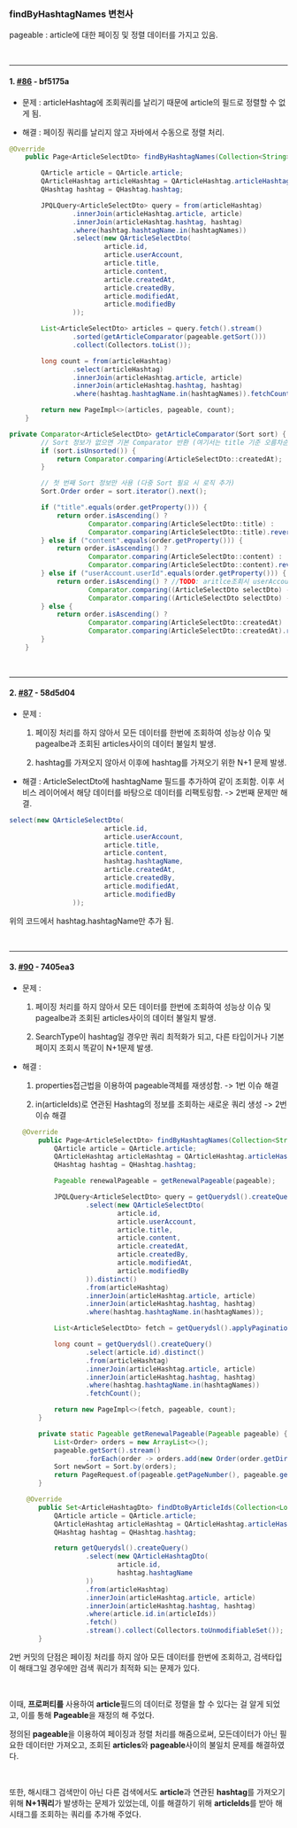 ### findByHashtagNames 변천사

pageable : article에 대한 페이징 및 정렬 데이터를 가지고 있음.

<Br>

---

#### 1. [#86](https://github.com/jerry3269/board/issues/86) - bf5175a

* 문제 : articleHashtag에 조회쿼리를 날리기 때문에 article의 필드로 정렬할 수 없게 됨.

* 해결 : 페이징 쿼리를 날리지 않고 자바에서 수동으로 정렬 처리.

```java
@Override
    public Page<ArticleSelectDto> findByHashtagNames(Collection<String> hashtagNames, Pageable pageable) {

        QArticle article = QArticle.article;
        QArticleHashtag articleHashtag = QArticleHashtag.articleHashtag;
        QHashtag hashtag = QHashtag.hashtag;

        JPQLQuery<ArticleSelectDto> query = from(articleHashtag)
                .innerJoin(articleHashtag.article, article)
                .innerJoin(articleHashtag.hashtag, hashtag)
                .where(hashtag.hashtagName.in(hashtagNames))
                .select(new QArticleSelectDto(
                        article.id,
                        article.userAccount,
                        article.title,
                        article.content,
                        article.createdAt,
                        article.createdBy,
                        article.modifiedAt,
                        article.modifiedBy
                ));

        List<ArticleSelectDto> articles = query.fetch().stream()
                .sorted(getArticleComparator(pageable.getSort())) 
                .collect(Collectors.toList());

        long count = from(articleHashtag)
                .select(articleHashtag)
                .innerJoin(articleHashtag.article, article)
                .innerJoin(articleHashtag.hashtag, hashtag)
                .where(hashtag.hashtagName.in(hashtagNames)).fetchCount();

        return new PageImpl<>(articles, pageable, count);
    }

private Comparator<ArticleSelectDto> getArticleComparator(Sort sort) {
        // Sort 정보가 없으면 기본 Comparator 반환 (여기서는 title 기준 오름차순)
        if (sort.isUnsorted()) {
            return Comparator.comparing(ArticleSelectDto::createdAt);
        }

        // 첫 번째 Sort 정보만 사용 (다중 Sort 필요 시 로직 추가)
        Sort.Order order = sort.iterator().next();

        if ("title".equals(order.getProperty())) {
            return order.isAscending() ?
                    Comparator.comparing(ArticleSelectDto::title) :
                    Comparator.comparing(ArticleSelectDto::title).reversed();
        } else if ("content".equals(order.getProperty())) {
            return order.isAscending() ?
                    Comparator.comparing(ArticleSelectDto::content) :
                    Comparator.comparing(ArticleSelectDto::content).reversed();
        } else if ("userAccount.userId".equals(order.getProperty())) {
            return order.isAscending() ? //TODO: aritlce조회시 userAccount는 지연로딩이므로 N+1문제 발생
                    Comparator.comparing((ArticleSelectDto selectDto) -> selectDto.userAccount().getUserId()) :
                    Comparator.comparing((ArticleSelectDto selectDto) -> selectDto.userAccount().getUserId()).reversed();
        } else {
            return order.isAscending() ?
                    Comparator.comparing(ArticleSelectDto::createdAt) :
                    Comparator.comparing(ArticleSelectDto::createdAt).reversed();
        }
    }
```

<br>

---

#### 2. [#87](https://github.com/jerry3269/board/issues/87) - 58d5d04

* 문제 : 
  
  1. 페이징 처리를 하지 않아서 모든 데이터를 한번에 조회하여 성능상 이슈 및 pagealbe과 조회된 articles사이의 데이터 불일치 발생.
  
  2. hashtag를 가져오지 않아서 이후에 hashtag를 가져오기 위한 N+1 문제 발생.

* 해결 : ArticleSelectDto에 hashtagName 필드를 추가하여 같이 조회함. 이후 서비스 레이어에서 해당 데이터를 바탕으로 데이터를 리팩토링함. -> 2번째 문제만 해결.

```java
select(new QArticleSelectDto(
                        article.id,
                        article.userAccount,
                        article.title,
                        article.content,
                        hashtag.hashtagName,
                        article.createdAt,
                        article.createdBy,
                        article.modifiedAt,
                        article.modifiedBy
                ));
```

위의 코드에서 hashtag.hashtagName만 추가 됨.

<br>

---

#### 3. [#90](https://github.com/jerry3269/board/issues/90) - 7405ea3

* 문제 : 
  
  1. 페이징 처리를 하지 않아서 모든 데이터를 한번에 조회하여 성능상 이슈 및 pagealbe과 조회된 articles사이의 데이터 불일치 발생.
  
  2. SearchType이 hashtag일 경우만 쿼리 최적화가 되고, 다른 타입이거나 기본 페이지 조회시 똑같이 N+1문제 발생.

* 해결 : 
  
  1. properties접근법을 이용하여 pageable객체를 재생성함. -> 1번 이슈 해결
  
  2. in(articleIds)로 연관된 Hashtag의 정보를 조회하는 새로운 쿼리 생성 -> 2번 이슈 해결
  
  ```java
  @Override
      public Page<ArticleSelectDto> findByHashtagNames(Collection<String> hashtagNames, Pageable pageable) {
          QArticle article = QArticle.article;
          QArticleHashtag articleHashtag = QArticleHashtag.articleHashtag;
          QHashtag hashtag = QHashtag.hashtag;
  
          Pageable renewalPageable = getRenewalPageable(pageable);
  
          JPQLQuery<ArticleSelectDto> query = getQuerydsl().createQuery()
                  .select(new QArticleSelectDto(
                          article.id,
                          article.userAccount,
                          article.title,
                          article.content,
                          article.createdAt,
                          article.createdBy,
                          article.modifiedAt,
                          article.modifiedBy
                  )).distinct()
                  .from(articleHashtag)
                  .innerJoin(articleHashtag.article, article)
                  .innerJoin(articleHashtag.hashtag, hashtag)
                  .where(hashtag.hashtagName.in(hashtagNames));
  
          List<ArticleSelectDto> fetch = getQuerydsl().applyPagination(renewalPageable, query).fetch();
  
          long count = getQuerydsl().createQuery()
                  .select(article.id).distinct()
                  .from(articleHashtag)
                  .innerJoin(articleHashtag.article, article)
                  .innerJoin(articleHashtag.hashtag, hashtag)
                  .where(hashtag.hashtagName.in(hashtagNames))
                  .fetchCount();
  
          return new PageImpl<>(fetch, pageable, count);
      }
  
      private static Pageable getRenewalPageable(Pageable pageable) {
          List<Order> orders = new ArrayList<>();
          pageable.getSort().stream()
                  .forEach(order -> orders.add(new Order(order.getDirection(), "article." + order.getProperty())));
          Sort newSort = Sort.by(orders);
          return PageRequest.of(pageable.getPageNumber(), pageable.getPageSize(), newSort);
      }
  
   @Override
      public Set<ArticleHashtagDto> findDtoByArticleIds(Collection<Long> articleIds) {
          QArticle article = QArticle.article;
          QArticleHashtag articleHashtag = QArticleHashtag.articleHashtag;
          QHashtag hashtag = QHashtag.hashtag;
  
          return getQuerydsl().createQuery()
                  .select(new QArticleHashtagDto(
                          article.id,
                          hashtag.hashtagName
                  ))
                  .from(articleHashtag)
                  .innerJoin(articleHashtag.article, article)
                  .innerJoin(articleHashtag.hashtag, hashtag)
                  .where(article.id.in(articleIds))
                  .fetch()
                  .stream().collect(Collectors.toUnmodifiableSet());
      }
  ```

2번 커밋의 단점은 페이징 처리를 하지 않아 모든 데이터를 한번에 조회하고, 검색타입이 해태그일 경우에만 검색 쿼리가 최적화 되는 문제가 있다.

<BR>

이때, **프로퍼티를** 사용하여 **article**필드의 데이터로 정렬을 할 수 있다는 걸 알게 되었고, 이를 통해 **Pageable**을 재정의 해 주었다.

정의된 **pageable**을 이용하여 페이징과 정렬 처리를 해줌으로써, 모든데이터가 아닌 필요한 데이터만 가져오고, 조회된 **articles**와 **pageable**사이의 불일치 문제를 해결하였다.

<bR>

또한, 해시태그 검색만이 아닌 다른 검색에서도 **article**과 연관된 **hashtag**를 가져오기 위해 **N+1쿼리**가 발생하는 문제가 있었는데, 이를 해결하기 위해  **articleIds**를 받아 해시태그를 조회하는 쿼리를 추가해 주었다. 
